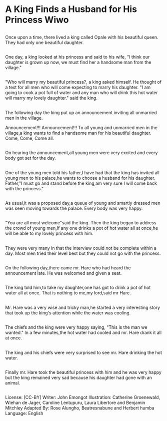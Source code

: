 # A King Finds a Husband for His Princess Wiwo

##
Once upon a time, there lived a
king called Opale with his beautiful
queen.
They had only one beautiful
daughter.

##
One day, a king looked at his
princess and said to his wife, "I
think our daughter is grown up now,
we must find her a handsome man
from the village."

##
"Who will marry my beautiful
princess?, a king asked himself.
He thought of a test for all men who
will come expecting to marry his
daughter.
"I am going to cook a pot full
of water and any man who will drink
this hot water will marry my lovely
daughter." said the king.

##
The following day the king put up an announcement
inviting all unmarried men in the village.

Announcement!!! Announcement!!!
To all young and unmarried men in the village,a king
wants to find a handsome man for his beautiful
daughter.
Come, Come, Come all.

##
On hearing the announcement,all young men were
very excited and every body got set for the day.

##
One of the young men told his
father,I have had that the king has
invited all young men to his
palace,he wants to choose a
husband for his daughter.
Father,"I must go and stand before
the king,am very sure I will come
back with the princess."

##
As usual,it was a proposed day,a
queue of young and smartly
dressed men was seen moving
towards the palace.
Every body was very happy.

##
"You are all most welcome"said the
king.
Then the king began to address the
crowd of young men,If any one
drinks a pot of hot water all at
once,he will be able to my lovely
princess with him.

##
They were very many in that the
interview could not be complete
within a day.
Most men tried their level best but
they could not go with the princess.

##
On the following day,there came
mr. Hare who had heard the
announcement late.
He was welcomed and given a seat.

##
The king told him,to take my
daughter,one has got to drink a pot
of hot water all at once.
That is nothing to me,my lord,said
mr Hare.

##
Mr. Hare was a very wise and tricky
man,he started a very interesting
story that took up the king's
attention while the water was
cooling.

##
The chiefs and the king were very
happy saying, "This is the man we
wanted."
In a few minutes,the hot water had
cooled and mr. Hare drank it all at
once.

##
The king and his chiefs were very
surprised to see mr. Hare drinking
the hot water.

##
Finally mr. Hare took the beautiful
princess with him and he was very
happy but the king remained very
sad because his daughter had gone
with an animal.

##
License: [CC-BY]
Writer: John Emongot
Illustration: Catherine Groenewald, Wiehan de Jager, Caroline Lentupuru, Laura Libertore and Benjamin Mitchley
Adapted By: Rose Alungho, Beatresnabune and Herbert humba
Language: English
